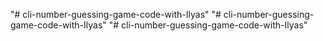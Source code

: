 "# cli-number-guessing-game-code-with-Ilyas" 
"# cli-number-guessing-game-code-with-Ilyas" 
"# cli-number-guessing-game-code-with-Ilyas" 
